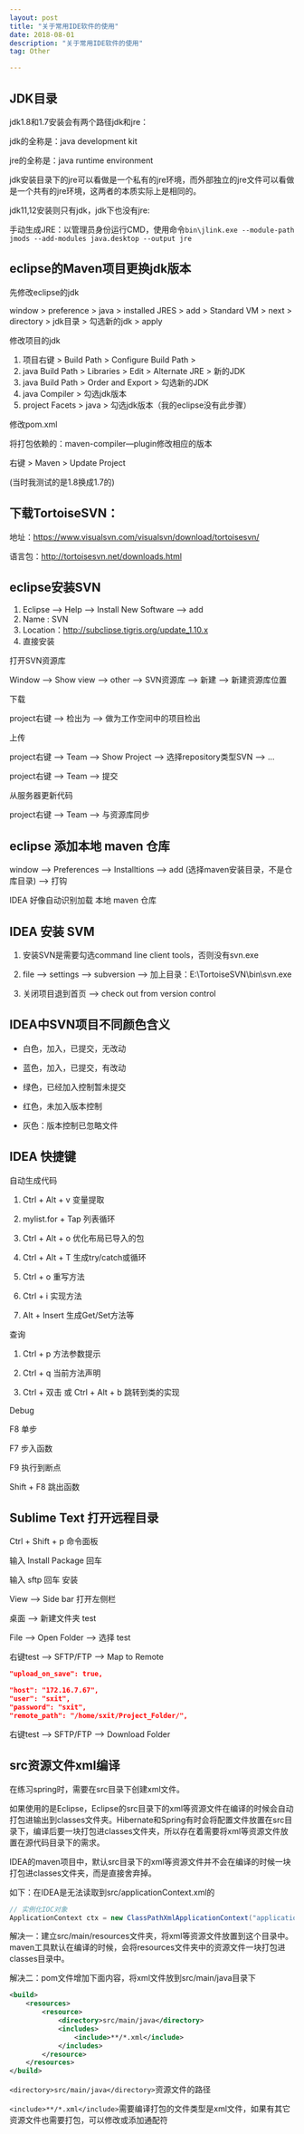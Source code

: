 ```yaml
---
layout: post
title: "关于常用IDE软件的使用"
date: 2018-08-01
description: "关于常用IDE软件的使用"
tag: Other

---
```



## JDK目录
jdk1.8和1.7安装会有两个路径jdk和jre：

jdk的全称是：java development kit 

jre的全称是：java runtime environment

jdk安装目录下的jre可以看做是一个私有的jre环境，而外部独立的jre文件可以看做是一个共有的jre环境，这两者的本质实际上是相同的。

jdk11,12安装则只有jdk，jdk下也没有jre:

手动生成JRE：以管理员身份运行CMD，使用命令`bin\jlink.exe --module-path jmods --add-modules java.desktop --output jre`


## eclipse的Maven项目更换jdk版本

先修改eclipse的jdk

window > preference > java > installed JRES > add > Standard VM > next > directory > jdk目录 > 勾选新的jdk > apply

修改项目的jdk

1. 项目右键 > Build Path > Configure Build Path > 
2. java Build Path > Libraries > Edit > Alternate JRE > 新的JDK
3. java Build Path > Order and Export > 勾选新的JDK
4. java Compiler > 勾选jdk版本
5. project Facets > java > 勾选jdk版本（我的eclipse没有此步骤）

修改pom.xml

将打包依赖的：maven-compiler—plugin修改相应的版本

右键 > Maven > Update Project

(当时我测试的是1.8换成1.7的)


## 下载TortoiseSVN：

地址：https://www.visualsvn.com/visualsvn/download/tortoisesvn/

语言包：http://tortoisesvn.net/downloads.html 



##  eclipse安装SVN

1. Eclipse --> Help --> Install New Software --> add
2. Name : SVN
3. Location：http://subclipse.tigris.org/update_1.10.x
4. 直接安装

打开SVN资源库

Window --> Show view --> other --> SVN资源库 --> 新建 --> 新建资源库位置

下载

project右键 --> 检出为 --> 做为工作空间中的项目检出

上传

project右键 --> Team --> Show Project --> 选择repository类型SVN --> ...

project右键 --> Team --> 提交

从服务器更新代码

project右键 --> Team --> 与资源库同步


## eclipse 添加本地 maven 仓库

window --> Preferences --> Installtions --> add (选择maven安装目录，不是仓库目录) --> 打钩

IDEA 好像自动识别加载 本地 maven 仓库


## IDEA 安装 SVM

1. 安装SVN是需要勾选command line client tools，否则没有svn.exe

2. file --> settings --> subversion --> 加上目录：E:\TortoiseSVN\bin\svn.exe

3. 关闭项目退到首页 --> check out from version control


## IDEA中SVN项目不同颜色含义

- 白色，加入，已提交，无改动

- 蓝色，加入，已提交，有改动

- 绿色，已经加入控制暂未提交

- 红色，未加入版本控制

- 灰色：版本控制已忽略文件



## IDEA 快捷键 

自动生成代码

1. Ctrl + Alt + v 变量提取

2. mylist.for + Tap 列表循环

3. Ctrl + Alt + o 优化布局已导入的包

4. Ctrl + Alt + T 生成try/catch或循环

5. Ctrl + o 重写方法

6. Ctrl + i 实现方法

7. Alt + Insert 生成Get/Set方法等


查询

1. Ctrl + p 方法参数提示

2. Ctrl + q 当前方法声明

3. Ctrl + 双击 或 Ctrl + Alt + b 跳转到类的实现


Debug

F8  单步

F7  步入函数

F9  执行到断点

Shift + F8 跳出函数


## Sublime Text 打开远程目录

Ctrl + Shift + p 命令面板

输入 Install Package 回车

输入 sftp 回车 安装

View --> Side bar 打开左侧栏

桌面 --> 新建文件夹 test

File --> Open Folder --> 选择 test

右键test --> SFTP/FTP --> Map to Remote

```json
"upload_on_save": true,

"host": "172.16.7.67",
"user": "sxit",
"password": "sxit",
"remote_path": "/home/sxit/Project_Folder/",
```

右键test --> SFTP/FTP --> Download Folder

## src资源文件xml编译

在练习spring时，需要在src目录下创建xml文件。

如果使用的是Eclipse，Eclipse的src目录下的xml等资源文件在编译的时候会自动打包进输出到classes文件夹。Hibernate和Spring有时会将配置文件放置在src目录下，编译后要一块打包进classes文件夹，所以存在着需要将xml等资源文件放置在源代码目录下的需求。

IDEA的maven项目中，默认src目录下的xml等资源文件并不会在编译的时候一块打包进classes文件夹，而是直接舍弃掉。

如下：在IDEA是无法读取到src/applicationContext.xml的

```java
// 实例化IOC对象
ApplicationContext ctx = new ClassPathXmlApplicationContext("applicationContext.xml");
```

解决一：建立src/main/resources文件夹，将xml等资源文件放置到这个目录中。maven工具默认在编译的时候，会将resources文件夹中的资源文件一块打包进classes目录中。

解决二：pom文件增加下面内容，将xml文件放到src/main/java目录下

```xml
<build>
    <resources>
        <resource>
            <directory>src/main/java</directory>
            <includes>
                <include>**/*.xml</include>
            </includes>
        </resource>
    </resources>
</build>
```

`<directory>src/main/java</directory>`资源文件的路径

`<include>**/*.xml</include>`需要编译打包的文件类型是xml文件，如果有其它资源文件也需要打包，可以修改或添加通配符

